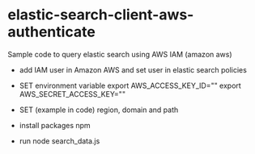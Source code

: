 # elastic-search-client-aws-authenticate
Sample code to query elastic search using AWS IAM (amazon aws)

- add IAM user in Amazon AWS and set user in elastic search policies

- SET environment variable
export AWS_ACCESS_KEY_ID=""
export AWS_SECRET_ACCESS_KEY=""

- SET  (example in code)
region, domain and path

- install packages npm
- run
node search_data.js

